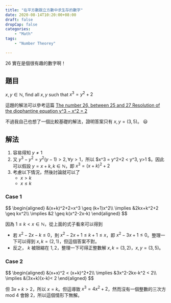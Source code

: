 ```yaml
---
title: "在平方數跟立方數中求生存的數字"
date: 2020-08-14T10:20:00+08:00
draft: false
dropCap: false
categories:
    - "Math"
tags:
    - "Number Theorey"

---
```


26 實在是個很有趣的數字啊！

<!--more-->

## 題目

$x, y \in\mathbb{N},$ find all $x, y$ such that $x^3 = y^2+2$

這題的解法可以參考這篇 [The number 26, between 25 and 27 Resolution of the diophantine equation y^3 − x^2 = 2](https://www.normalesup.org/~baglio/maths/26number.pdf)

不過我自己也想了一個比較基礎的解法，證明答案只有 $x,y = (3,5)$。 😃

## 解法

1. 容易得知 $y \ne 1$ 
2. 又 $y^3-y^2 = y^{2}(y-1) > 2, \forall y > 1$，所以 $x^3 = y^2+2 < y^3, y>1 $。因此可以假設 $y=x+k, k\in\mathbb{N}$，即 $x^3 = (x+k)^2+2$
3. 考慮以下情況，然後討論就可以了
    + $x > k$
    + $x \leq k$

### Case 1

<div>
$$
\begin{aligned}
&(x+k)^2+2=x^3 \geq (k+1)x^2\\
\implies &2kx+k^2+2 \geq kx^2\\
\implies &2 \geq k(x^2-2x-k)
\end{aligned}
$$
</div>

因為 $1\leq k < x\in \mathbb{N}$，從上面的式子看來可以得到

+ 若 $x^2-2x-k\leq 0$，則 $x^2-2x+1 \leq k+1 \leq x$，即 $x^2-3x+1 \leq 0$。整理一下可以得到 $x,k = (2,1)$，但這個答案不對。
+ 反之， $k$ 被限縮在 $1, 2$，整理一下可得正整數解 $x,k = (3,2)$，$x,y = (3,5)$。

### Case 2

<div>
$$
\begin{aligned}
&(x+x)^2 < (x+k)^2+2\\
\implies &3x^2-2kx-k^2 < 2\\
\implies &(3x+k)(x-k)< 2
\end{aligned}
$$
</div>

但 $3x+k > 2$，所以 $x=k$。但這導致 $x^3 = 4x^2+2$，然而沒有一個整數的三次方 mod 4 會餘 2，所以這個情形下無解。
